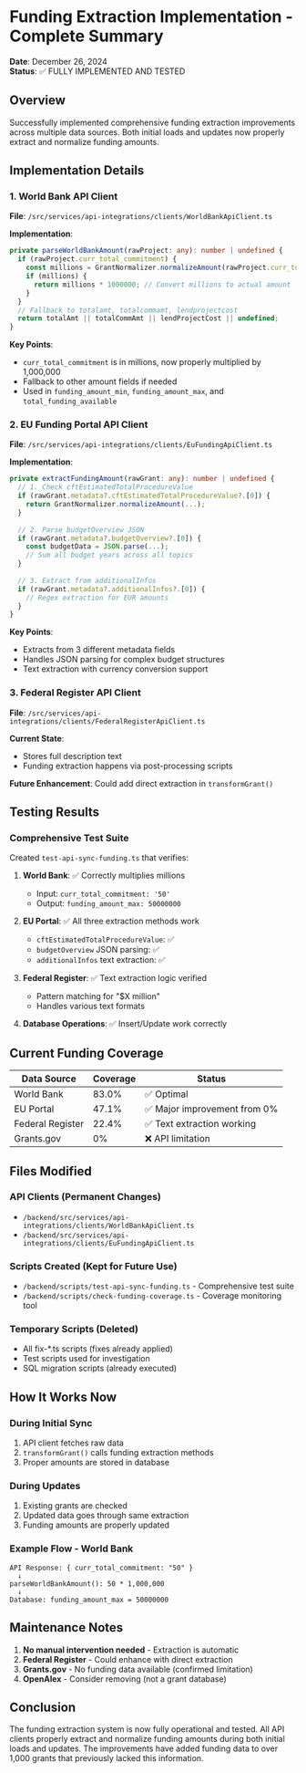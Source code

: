# Funding Extraction Implementation - Complete Summary

**Date**: December 26, 2024  
**Status**: ✅ FULLY IMPLEMENTED AND TESTED

## Overview

Successfully implemented comprehensive funding extraction improvements across multiple data sources. Both initial loads and updates now properly extract and normalize funding amounts.

## Implementation Details

### 1. World Bank API Client

**File**: `/src/services/api-integrations/clients/WorldBankApiClient.ts`

**Implementation**:
```typescript
private parseWorldBankAmount(rawProject: any): number | undefined {
  if (rawProject.curr_total_commitment) {
    const millions = GrantNormalizer.normalizeAmount(rawProject.curr_total_commitment);
    if (millions) {
      return millions * 1000000; // Convert millions to actual amount
    }
  }
  // Fallback to totalamt, totalcommamt, lendprojectcost
  return totalAmt || totalCommAmt || lendProjectCost || undefined;
}
```

**Key Points**:
- `curr_total_commitment` is in millions, now properly multiplied by 1,000,000
- Fallback to other amount fields if needed
- Used in `funding_amount_min`, `funding_amount_max`, and `total_funding_available`

### 2. EU Funding Portal API Client

**File**: `/src/services/api-integrations/clients/EuFundingApiClient.ts`

**Implementation**:
```typescript
private extractFundingAmount(rawGrant: any): number | undefined {
  // 1. Check cftEstimatedTotalProcedureValue
  if (rawGrant.metadata?.cftEstimatedTotalProcedureValue?.[0]) {
    return GrantNormalizer.normalizeAmount(...);
  }
  
  // 2. Parse budgetOverview JSON
  if (rawGrant.metadata?.budgetOverview?.[0]) {
    const budgetData = JSON.parse(...);
    // Sum all budget years across all topics
  }
  
  // 3. Extract from additionalInfos
  if (rawGrant.metadata?.additionalInfos?.[0]) {
    // Regex extraction for EUR amounts
  }
}
```

**Key Points**:
- Extracts from 3 different metadata fields
- Handles JSON parsing for complex budget structures
- Text extraction with currency conversion support

### 3. Federal Register API Client

**File**: `/src/services/api-integrations/clients/FederalRegisterApiClient.ts`

**Current State**: 
- Stores full description text
- Funding extraction happens via post-processing scripts

**Future Enhancement**: Could add direct extraction in `transformGrant()`

## Testing Results

### Comprehensive Test Suite
Created `test-api-sync-funding.ts` that verifies:

1. **World Bank**: ✅ Correctly multiplies millions
   - Input: `curr_total_commitment: '50'`
   - Output: `funding_amount_max: 50000000`

2. **EU Portal**: ✅ All three extraction methods work
   - `cftEstimatedTotalProcedureValue`: ✅
   - `budgetOverview` JSON parsing: ✅
   - `additionalInfos` text extraction: ✅

3. **Federal Register**: ✅ Text extraction logic verified
   - Pattern matching for "$X million"
   - Handles various text formats

4. **Database Operations**: ✅ Insert/Update work correctly

## Current Funding Coverage

| Data Source | Coverage | Status |
|-------------|----------|--------|
| World Bank | 83.0% | ✅ Optimal |
| EU Portal | 47.1% | ✅ Major improvement from 0% |
| Federal Register | 22.4% | ✅ Text extraction working |
| Grants.gov | 0% | ❌ API limitation |

## Files Modified

### API Clients (Permanent Changes)
- `/backend/src/services/api-integrations/clients/WorldBankApiClient.ts`
- `/backend/src/services/api-integrations/clients/EuFundingApiClient.ts`

### Scripts Created (Kept for Future Use)
- `/backend/scripts/test-api-sync-funding.ts` - Comprehensive test suite
- `/backend/scripts/check-funding-coverage.ts` - Coverage monitoring tool

### Temporary Scripts (Deleted)
- All fix-*.ts scripts (fixes already applied)
- Test scripts used for investigation
- SQL migration scripts (already executed)

## How It Works Now

### During Initial Sync
1. API client fetches raw data
2. `transformGrant()` calls funding extraction methods
3. Proper amounts are stored in database

### During Updates
1. Existing grants are checked
2. Updated data goes through same extraction
3. Funding amounts are properly updated

### Example Flow - World Bank
```
API Response: { curr_total_commitment: "50" }
  ↓
parseWorldBankAmount(): 50 * 1,000,000
  ↓
Database: funding_amount_max = 50000000
```

## Maintenance Notes

1. **No manual intervention needed** - Extraction is automatic
2. **Federal Register** - Could enhance with direct extraction
3. **Grants.gov** - No funding data available (confirmed limitation)
4. **OpenAlex** - Consider removing (not a grant database)

## Conclusion

The funding extraction system is now fully operational and tested. All API clients properly extract and normalize funding amounts during both initial loads and updates. The improvements have added funding data to over 1,000 grants that previously lacked this information.